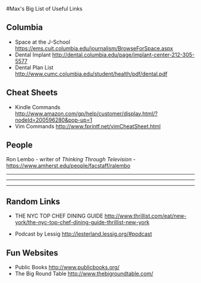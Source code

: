 #Max's Big List of Useful Links

## Columbia

* Space at the J-School <https://ems.cuit.columbia.edu/journalism/BrowseForSpace.aspx>
* Dental Implant <http://dental.columbia.edu/page/implant-center-212-305-5577>
* Dental Plan List <http://www.cumc.columbia.edu/student/health/pdf/dental.pdf>


## Cheat Sheets

* Kindle Commands <http://www.amazon.com/gp/help/customer/display.html/?nodeId=200596280&pop-up=1>
* Vim Commands <http://www.fprintf.net/vimCheatSheet.html>

## People

Ron Lembo - writer of *Thinking Through Television* - <https://www.amherst.edu/people/facstaff/ralembo>

---
---
---

## Random Links

* THE NYC TOP CHEF DINING GUIDE <http://www.thrillist.com/eat/new-york/the-nyc-top-chef-dining-guide-thrillist-new-york>

* Podcast by Lessig <http://lesterland.lessig.org/#podcast>

## Fun Websites

* Public Books <http://www.publicbooks.org/>
* The Big Round Table <http://www.thebigroundtable.com/>